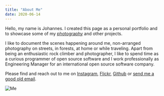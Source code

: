 ```yaml
---
title: "About Me"
date: 2020-06-14
---
```


Hello, my name is Johannes. I created this page as a personal portfolio and to showcase some of my [photography](/photography) and other projects.

I like to document the scenes happening around me, non-arranged photography on streets, in forests, at home or while traveling. Apart from being an enthusiastic rock climber and photographer, I like to spend time as a curious programmer of open source software and I work professionally as Engineering Manager for an international open source software company.

Please find and reach out to me on [Instagram](https://www.instagram.com/jrenner2112), [Flickr](https://www.flickr.com/photos/139561037@N05), [Github](https://github.com/renner) or [send me a good old email](&#109;&#97;&#105;&#108;&#116;&#111;&#58;&#106;&#114;&#101;&#110;&#110;&#101;&#114;&#64;&#112;&#111;&#115;&#116;&#101;&#111;&#46;&#110;&#101;&#116;).

![Me](/images/me.jpg)
